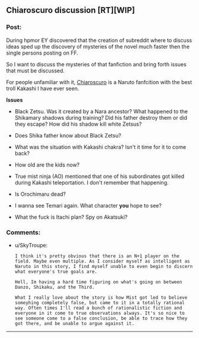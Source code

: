 ## Chiaroscuro discussion [RT][WIP]

### Post:

During hpmor EY  discovered that the creation of subreddit where to discuss ideas sped up the discovery of mysteries of the novel much faster then the single persons posting on FF.

So I want to discuss the mysteries of that fanfiction and bring forth issues that must be discussed.

For people unfamiliar with it, [Chiaroscuro](https://www.fanfiction.net/s/11267384/1/Chiaroscuro) is a Naruto fanfcition with the best troll Kakashi I have ever seen.


**Issues**

* Black Zetsu. Was it created by a Nara ancestor? What happened to the Shikamary shadows during training? Did his father destroy them or did they escape? How did his shadow kill white Zetsus?

* Does Shika father know about Black Zetsu?

* What was the situation with Kakashi chakra? Isn't it time for it to come back?

* How old are the kids now?

* True mist ninja (AO) mentioned that one of his subordinates got killed during Kakashi teleportation. I don't remember that happening.

* Is Orochimaru dead?

* I wanna see Temari again. What character **you** hope to see?

* What the fuck is Itachi plan? Spy on Akatsuki? 


### Comments:

- u/SkyTroupe:
  ```
  I think it's pretty obvious that there is an N+1 player on the field. Maybe even multiple. As I consider myself as intelligent as Naruto in this story, I find myself unable to even begin to discern what everyone's true goals are.

  Hell, Im having a hard time figuring on what's going on between Danzo, Shikaku, and the Third.

  What I really love about the story is how Mist got led to believe someyhing completely false, but came to it in a totally rational way. Often times I'll read a bunch of rationalistic fiction and  everyone in it come to true observations always. It's so nice to see someone come to a false conclusion, be able to trace how they got there, and be unable to argue against it.
  ```

---

